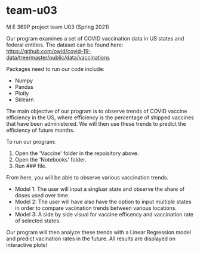 # team-u03
M E 369P project team U03 (Spring 2021)

Our program examines a set of COVID vaccination data in US states and federal entities. The dataset can be found here: https://github.com/owid/covid-19-data/tree/master/public/data/vaccinations

Packages need to run our code include:
* Numpy
* Pandas
* Plotly
* Sklearn

The main objective of our program is to observe trends of COVID vaccine efficiency in the US, where efficiency is the percentage of shipped vaccines that have been administered. We will then use these trends to predict the efficiency of future months.

To run our program:
1. Open the 'Vaccine' folder in the repoisitory above.
2. Open the 'Notebooks' folder.
3. Run ### file.

From here, you will be able to observe various vaccination trends.

* Model 1: The user will input a singluar state and observe the share of doses used over time.
* Model 2: The user will have also have the option to input multiple states in order to compare vaciination trends between various locations.
* Model 3: A side by side visual for vaccine efficency and vaccination rate of selected states.

Our program will then analyze these trends with a Linear Regression model and predict vacination rates in the future. All results are displayed on interactive plots!
